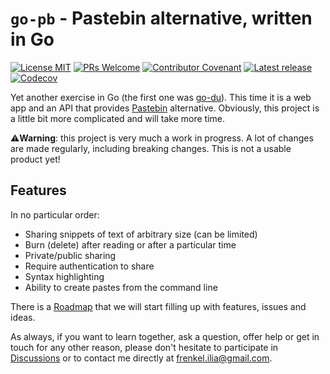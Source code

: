 # `go-pb` - Pastebin alternative, written in Go

[![License MIT](https://img.shields.io/badge/license-MIT-green)](./LICENSE.txt)
[![PRs Welcome](https://img.shields.io/badge/PRs-welcome-brightgreen.svg)](http://makeapullrequest.com) 
[![Contributor Covenant](https://img.shields.io/badge/Contributor%20Covenant-2.0-4baaaa.svg)](./docs/CODE_OF_CONDUCT.md) 
[![Latest release](https://img.shields.io/github/v/release/iliafrenkel/go-pb?logoColor=blue)](https://github.com/iliafrenkel/go-pb/releases)
[![Codecov](https://codecov.io/gh/iliafrenkel/go-pb/branch/main/graph/badge.svg?token=TAW8VOW39N)](https://codecov.io/gh/iliafrenkel/go-pb)

Yet another exercise in Go (the first one was [go-du](https://github.com/iliafrenkel/go-du)).
This time it is a web app and an API that provides [Pastebin](https://pastebin.com)
alternative.
Obviously, this project is a little bit more complicated and will take more time.

⚠**Warning**: this project is very much a work in progress. A lot of changes are
made regularly, including breaking changes. This is not a usable product yet!

## Features

In no particular order:

 - Sharing snippets of text of arbitrary size (can be limited)
 - Burn (delete) after reading or after a particular time
 - Private/public sharing
 - Require authentication to share
 - Syntax highlighting
 - Ability to create pastes from the command line

There is a [Roadmap](https://github.com/iliafrenkel/go-pb/projects/1) that we will
start filling up with features, issues and ideas.

As always, if you want to learn together, ask a question, offer help or get in
touch for any other reason, please don't hesitate to participate in
[Discussions](https://github.com/iliafrenkel/go-pb/discussions) or to contact
me directly at [frenkel.ilia@gmail.com](mailto:frenkel.ilia@gmail.com).
